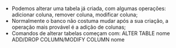 * Podemos alterar uma tabela já criada, com algumas operações: adicionar coluna, remover coluna, modificar coluna;
* Normalmente o banco não costuma mudar após a sua criação, a operação mais provável é a adição de colunas;
* Comandos de alterar tabelas começam com: ALTER TABLE nome ADD/DROP COLUMN/MODIFY COLUMN nome